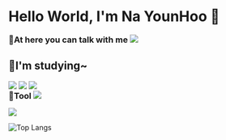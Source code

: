 # Hello World, I'm Na YounHoo 👋

<h3 style="display: inline">📣At here you can talk with me</h3>
<a href="https://www.instagram.com/y.h____0603/">
  <img src="https://img.shields.io/badge/Instagram-%23E4405F?style=flat-square&logo=instagram&logoColor=white"/>
</a>

## 📖I'm studying~
<div>
<img src="https://img.shields.io/badge/html-%23E34F26?style=flat-square&logo=html5&logoColor=white"/>
<img src="https://img.shields.io/badge/css-%231572B6?style=flat-square&logo=css3&logoColor=white"/>
<img src="https://img.shields.io/badge/JavaScript-%23F7DF1E?style=flat-square&logo=javascript&logoColor=white"/>
</div>

<div>
<h3 style="display: inline"> 🔨Tool</h3>
<img src="https://img.shields.io/badge/ Visual%20Studio%20Code-%23007ACC?style=flat-square&logo=visualstudiocode&logoColor=white"/>
</div>






![](https://cr-skills-chart-widget.azurewebsites.net/api/api?username=theabbie)

![Top Langs](https://github-readme-stats.vercel.app/api/top-langs/?username=pureyounhoo0&layout=compact&langs_count=3
)
